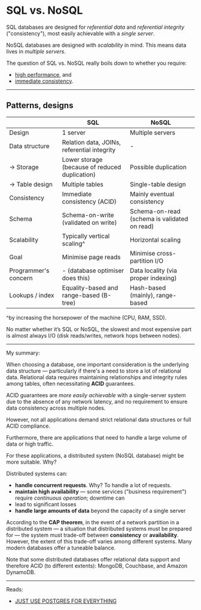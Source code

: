 # SQL vs. NoSQL

SQL databases are designed for _referential data_ and _referential integrity_ ("consistency"), 
most easily achievable with a _single server_.

NoSQL databases are designed with _scalability_ in mind. This means data lives in _multiple servers_.

The question of SQL vs. NoSQL really boils down to whether you require:
* [high performance](./goals/performance.md), and
* [immediate consistency](./goals/consistency.md).

---

## Patterns, designs

|                      | SQL                                            | NoSQL                                        |
|----------------------|------------------------------------------------|----------------------------------------------|
| Design               | 1 server                                       | Multiple servers                             |
| Data structure       | Relation data, JOINs, referential integrity    | -                                            |
| \-> Storage          | Lower storage (because of reduced duplication) | Possible duplication                         |
| \-> Table design     | Multiple tables                                | Single-table design                          |
| Consistency          | Immediate consistency (ACID)                   | Mainly eventual consistency                  |
| Schema               | Schema-on-write (validated on write)           | Schema-on-read (schema is validated on read) |
| Scalability          | Typically vertical scaling^                    | Horizontal scaling                           |
| Goal                 | Minimise page reads                            | Minimise cross-partition I/O                 |
| Programmer's concern | - (database optimiser does this)               | Data locality (via proper indexing)          |
| Lookups / index      | Equality-based and range-based (B-tree)        | Hash-based (mainly), range-based             |

^by increasing the horsepower of the machine (CPU, RAM, SSD).

No matter whether it’s SQL or NoSQL, the slowest and most expensive part is almost always I/O 
(disk reads/writes, network hops between nodes).

---

My summary:

When choosing a database, one important consideration is the underlying data structure — particularly if there's a 
need to store a lot of relational data. Relational data requires maintaining relationships and integrity rules 
among tables, often necessitating **ACID** guarantees.

ACID guarantees are _more easily achievable_ with a single-server system due to the absence of any network latency, 
and no requirement to ensure data consistency across multiple nodes.

However, not all applications demand strict relational data structures or full ACID compliance. 

Furthermore, there are applications that need to handle a large volume of data or high traffic.

For these applications, a distributed system (NoSQL database) might be more suitable. Why?

Distributed systems can:
* **handle concurrent requests**. Why? To handle a lot of requests.
* **maintain high availability** — some services ("business requirement") require _continuous operation_; downtime can 
* lead to significant losses
* **handle large amounts of data** beyond the capacity of a single server

According to the **CAP theorem**, in the event of a network partition in a distributed system — a situation that 
distributed systems must be prepared for — the system must trade-off between **consistency** or **availability**. 
However, the extent of this trade-off varies among different systems. Many modern databases offer a tuneable balance.

Note that some distributed databases offer relational data support and therefore ACID (to different extents): MongoDB, 
Couchbase, and Amazon DynamoDB.

---

Reads:
* [JUST USE POSTGRES FOR EVERYTHING](https://www.amazingcto.com/postgres-for-everything/)
